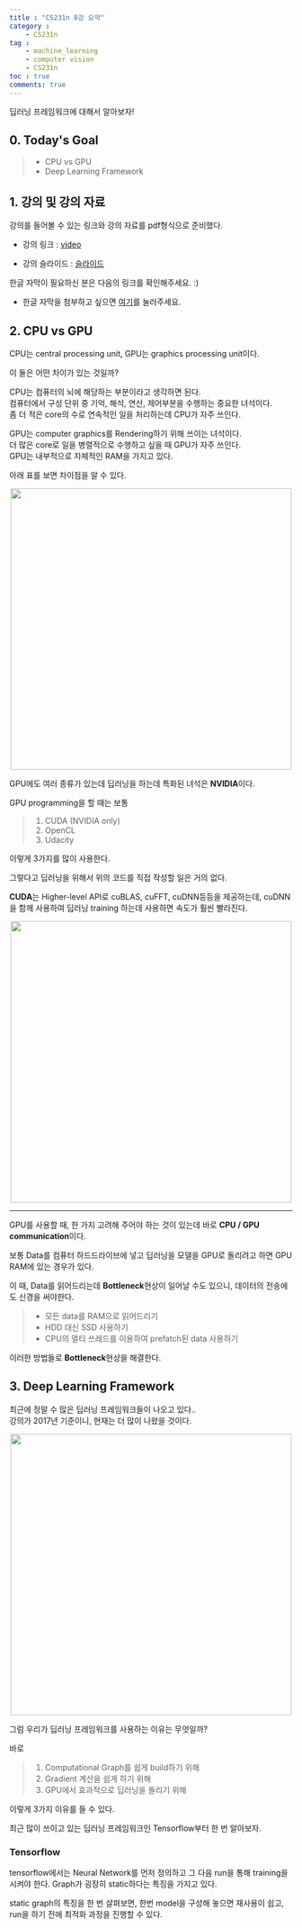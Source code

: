 ```yaml
---
title : "CS231n 8강 요약"
category :
    - CS231n
tag :
    - machine_learning
    - computer vision
    - CS231n
toc : true
comments: true
---
```


딥러닝 프레임워크에 대해서 알아보자!

## 0. Today's Goal
> - CPU vs GPU
> - Deep Learning Framework

## 1. 강의 및 강의 자료

강의를 들어볼 수 있는 링크와 강의 자료를 pdf형식으로 준비했다.

- 강의 링크 : [video](https://www.youtube.com/watch?v=6SlgtELqOWc&list=PL3FW7Lu3i5JvHM8ljYj-zLfQRF3EO8sYv&index=8)

- 강의 슬라이드 : [슬라이드](https://github.com/Taeyoung96/Taeyoung96.github.io/files/5029598/cs231n_2017_lecture8.pdf)

한글 자막이 필요하신 분은 다음의 링크를 확인해주세요. :)

- 한글 자막을 첨부하고 싶으면 [여기](https://github.com/visionNoob/CS231N_17_KOR_SUB)를 눌러주세요.

## 2. CPU vs GPU

CPU는 central processing unit, GPU는 graphics processing unit이다.

이 둘은 어떤 차이가 있는 것일까?

CPU는 컴퓨터의 뇌에 해당하는 부분이라고 생각하면 된다.  
컴퓨터에서 구성 단위 중 기억, 해석, 연산, 제어부분을 수행하는 중요한 녀석이다.  
좀 더 적은 core의 수로 연속적인 일을 처리하는데 CPU가 자주 쓰인다.

GPU는 computer graphics를 Rendering하기 위해 쓰이는 녀석이다.  
더 많은 core로 일을 병렬적으로 수행하고 싶을 때 GPU가 자주 쓰인다.  
GPU는 내부적으로 자체적인 RAM을 가지고 있다.  

아래 표를 보면 차이점을 알 수 있다.

<p align="center"><img src="https://user-images.githubusercontent.com/41863759/89437158-297d0180-d782-11ea-8c1b-1dba02162e06.png
" width = "500" ></p>

GPU에도 여러 종류가 있는데 딥러닝을 하는데 특화된 녀석은 **NVIDIA**이다.

GPU programming을 할 때는 보통
> 1. CUDA (NVIDIA only)
> 2. OpenCL
> 3. Udacity

이렇게 3가지를 많이 사용한다.

그렇다고 딥러닝을 위해서 위의 코드를 직접 작성할 일은 거의 없다.

**CUDA**는 Higher-level API로 cuBLAS, cuFFT, cuDNN등등을 제공하는데, cuDNN을 함께 사용하여 딥러닝 training 하는데 사용하면 속도가 훨씬 빨라진다.

<p align="center"><img src="https://user-images.githubusercontent.com/41863759/89437823-043cc300-d783-11ea-8e8b-cdebc4f079e8.png
" width = "500" ></p>

---

GPU를 사용할 때, 한 가지 고려해 주어야 하는 것이 있는데 바로
**CPU / GPU communication**이다.

보통 Data를 컴퓨터 하드드라이브에 넣고 딥러닝을 모델을 GPU로 돌리려고 하면 GPU RAM에 있는 경우가 있다.

이 때, Data를 읽어드리는데 **Bottleneck**현상이 일어날 수도 있으니, 데이터의 전송에도 신경을 써야한다.

> - 모든 data를 RAM으로 읽어드리기
> - HDD 대신 SSD 사용하기
> - CPU의 멀티 쓰레드를 이용하여 prefatch된 data 사용하기

이러한 방법들로  **Bottleneck**현상을 해결한다.

## 3. Deep Learning Framework

최근에 정말 수 많은 딥러닝 프레임워크들이 나오고 있다..  
강의가 2017년 기준이니, 현재는 더 많이 나왔을 것이다.

<p align="center"><img src="https://user-images.githubusercontent.com/41863759/89438779-33076900-d784-11ea-84fa-913d5abd8aa0.png
" width = "500" ></p>



그럼 우리가 딥러닝 프레임워크를 사용하는 이유는 무엇일까?

바로
> 1. Computational Graph를 쉽게 build하기 위해
> 2. Gradient 계산을 쉽게 하기 위해
> 3. GPU에서 효과적으로 딥러닝을 돌리기 위해

이렇게 3가지 이유를 들 수 있다.

최근 많이 쓰이고 있는 딥러닝 프레임워크인 Tensorflow부터 한 번 알아보자.

### Tensorflow

tensorflow에서는 Neural Network를 먼저 정의하고 그 다음 run을 통해 training을 시켜야 한다. Graph가 굉장히 static하다는 특징을 가지고 있다.

static graph의 특징을 한 번 살펴보면, 한번 model을 구성해 놓으면 재사용이 쉽고, run을 하기 전에 최적화 과정을 진행할 수 있다. 




